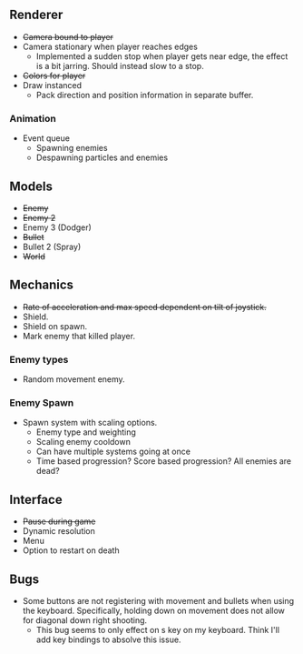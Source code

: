 ## Renderer
* ~~Camera bound to player~~
* Camera stationary when player reaches edges
    * Implemented a sudden stop when player gets near edge, the effect is a bit jarring. Should instead
    slow to a stop.
* ~~Colors for player~~
* Draw instanced 
    * Pack direction and position information in separate buffer.

### Animation
* Event queue
    * Spawning enemies
    * Despawning particles and enemies

## Models
* ~~Enemy~~
* ~~Enemy 2~~
* Enemy 3 (Dodger)
* ~~Bullet~~
* Bullet 2 (Spray)
* ~~World~~

## Mechanics
* ~~Rate of acceleration and max speed dependent on tilt of joystick.~~
* Shield.
* Shield on spawn.
* Mark enemy that killed player.

### Enemy types
* Random movement enemy.

### Enemy Spawn
* Spawn system with scaling options.
    * Enemy type and weighting
    * Scaling enemy cooldown
    * Can have multiple systems going at once
    * Time based progression? Score based progression? All enemies are dead?

## Interface
* ~~Pause during game~~
* Dynamic resolution
* Menu
* Option to restart on death

## Bugs
* Some buttons are not registering with movement and bullets when using the keyboard. 
Specifically, holding down on movement does not allow for diagonal down right shooting.
    * This bug seems to only effect on s key on my keyboard. Think I'll add key bindings
    to absolve this issue. 
